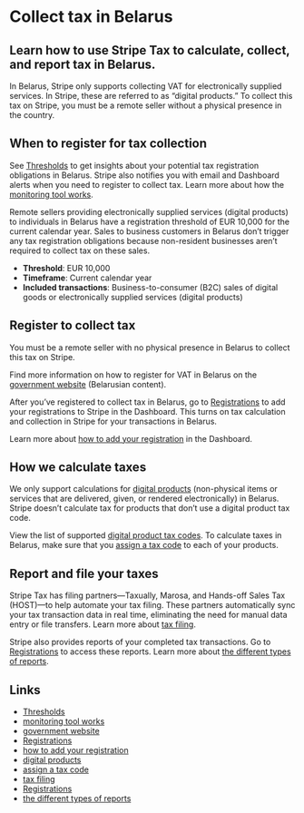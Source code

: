 # Collect tax in Belarus

## Learn how to use Stripe Tax to calculate, collect, and report tax in Belarus.

In Belarus, Stripe only supports collecting VAT for electronically supplied
services. In Stripe, these are referred to as “digital products.” To collect
this tax on Stripe, you must be a remote seller without a physical presence in
the country.

## When to register for tax collection

See [Thresholds](https://dashboard.stripe.com/tax/thresholds) to get insights
about your potential tax registration obligations in Belarus. Stripe also
notifies you with email and Dashboard alerts when you need to register to
collect tax. Learn more about how the [monitoring tool
works](https://docs.stripe.com/tax/monitoring).

Remote sellers providing electronically supplied services (digital products) to
individuals in Belarus have a registration threshold of EUR 10,000 for the
current calendar year. Sales to business customers in Belarus don’t trigger any
tax registration obligations because non-resident businesses aren’t required to
collect tax on these sales.

- **Threshold**: EUR 10,000
- **Timeframe**: Current calendar year
- **Included transactions**: Business-to-consumer (B2C) sales of digital goods
or electronically supplied services (digital products)

## Register to collect tax

You must be a remote seller with no physical presence in Belarus to collect this
tax on Stripe.

Find more information on how to register for VAT in Belarus on the [government
website](https://nalog.gov.by/electronic_vat/) (Belarusian content).

After you’ve registered to collect tax in Belarus, go to
[Registrations](https://dashboard.stripe.com/tax/registrations?location=by) to
add your registrations to Stripe in the Dashboard. This turns on tax calculation
and collection in Stripe for your transactions in Belarus.

Learn more about [how to add your
registration](https://docs.stripe.com/tax/registering#track-your-registrations-in-the-tax-dashboard)
in the Dashboard.

## How we calculate taxes

We only support calculations for [digital
products](https://docs.stripe.com/tax/tax-codes?type=digital) (non-physical
items or services that are delivered, given, or rendered electronically) in
Belarus. Stripe doesn’t calculate tax for products that don’t use a digital
product tax code.

View the list of supported [digital product tax
codes](https://docs.stripe.com/tax/tax-codes?type=digital). To calculate taxes
in Belarus, make sure that you [assign a tax
code](https://docs.stripe.com/tax/products-prices-tax-codes-tax-behavior#tax-code-on-product)
to each of your products.

## Report and file your taxes

Stripe Tax has filing partners—Taxually, Marosa, and Hands-off Sales Tax
(HOST)—to help automate your tax filing. These partners automatically sync your
tax transaction data in real time, eliminating the need for manual data entry or
file transfers. Learn more about [tax
filing](https://docs.stripe.com/tax/filing).

Stripe also provides reports of your completed tax transactions. Go to
[Registrations](https://dashboard.stripe.com/tax/registrations) to access these
reports. Learn more about [the different types of
reports](https://docs.stripe.com/tax/reports).

## Links

- [Thresholds](https://dashboard.stripe.com/tax/thresholds)
- [monitoring tool works](https://docs.stripe.com/tax/monitoring)
- [government website](https://nalog.gov.by/electronic_vat/)
- [Registrations](https://dashboard.stripe.com/tax/registrations?location=by)
- [how to add your
registration](https://docs.stripe.com/tax/registering#track-your-registrations-in-the-tax-dashboard)
- [digital products](https://docs.stripe.com/tax/tax-codes?type=digital)
- [assign a tax
code](https://docs.stripe.com/tax/products-prices-tax-codes-tax-behavior#tax-code-on-product)
- [tax filing](https://docs.stripe.com/tax/filing)
- [Registrations](https://dashboard.stripe.com/tax/registrations)
- [the different types of reports](https://docs.stripe.com/tax/reports)